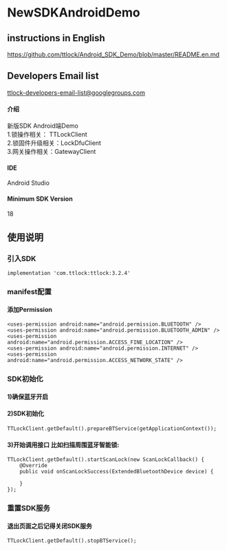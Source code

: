 # NewSDKAndroidDemo

## instructions in English
https://github.com/ttlock/Android_SDK_Demo/blob/master/README.en.md

## Developers Email list
ttlock-developers-email-list@googlegroups.com

#### 介绍
新版SDK Android端Demo<br />
1.锁操作相关： TTLockClient<br />
2.锁固件升级相关：LockDfuClient<br />
3.网关操作相关：GatewayClient<br />

#### IDE
Android Studio

#### Minimum SDK Version
18

## 使用说明
### 引入SDK
```
implementation 'com.ttlock:ttlock:3.2.4'
```

### manifest配置
#### 添加Permission
```
<uses-permission android:name="android.permission.BLUETOOTH" />
<uses-permission android:name="android.permission.BLUETOOTH_ADMIN" />
<uses-permission android:name="android.permission.ACCESS_FINE_LOCATION" />
<uses-permission android:name="android.permission.INTERNET" />
<uses-permission android:name="android.permission.ACCESS_NETWORK_STATE" />
```
### SDK初始化

#### 1)确保蓝牙开启
#### 2)SDK初始化
```
TTLockClient.getDefault().prepareBTService(getApplicationContext());
```

#### 3)开始调用接口 比如扫描周围蓝牙智能锁:
```
TTLockClient.getDefault().startScanLock(new ScanLockCallback() {
    @Override
    public void onScanLockSuccess(ExtendedBluetoothDevice device) {

    }
});
```
### 重置SDK服务
#### 退出页面之后记得关闭SDK服务
```
TTLockClient.getDefault().stopBTService();
```

